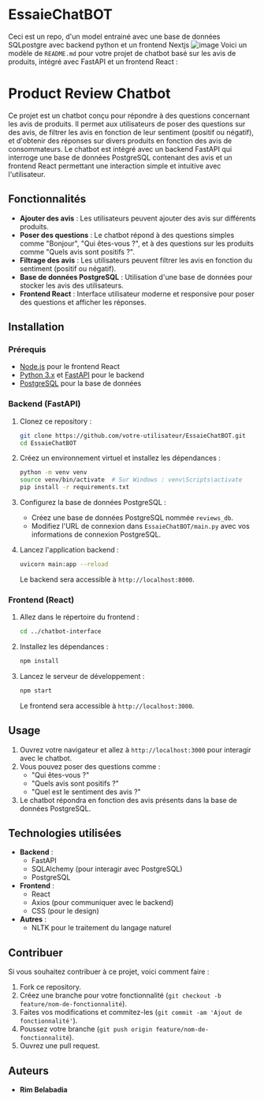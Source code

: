 # EssaieChatBOT
Ceci est un repo, d'un model entrainé avec une base de données SQLpostgre avec backend python et un frontend Nextjs
![image](https://github.com/user-attachments/assets/156d7c37-a377-40a2-9f2c-2cd5cfa196ae)
Voici un modèle de `README.md` pour votre projet de chatbot basé sur les avis de produits, intégré avec FastAPI et un frontend React :
# Product Review Chatbot

Ce projet est un chatbot conçu pour répondre à des questions concernant les avis de produits. Il permet aux utilisateurs de poser des questions sur des avis, de filtrer les avis en fonction de leur sentiment (positif ou négatif), et d'obtenir des réponses sur divers produits en fonction des avis de consommateurs. Le chatbot est intégré avec un backend FastAPI qui interroge une base de données PostgreSQL contenant des avis et un frontend React permettant une interaction simple et intuitive avec l'utilisateur.

## Fonctionnalités

- **Ajouter des avis** : Les utilisateurs peuvent ajouter des avis sur différents produits.
- **Poser des questions** : Le chatbot répond à des questions simples comme "Bonjour", "Qui êtes-vous ?", et à des questions sur les produits comme "Quels avis sont positifs ?".
- **Filtrage des avis** : Les utilisateurs peuvent filtrer les avis en fonction du sentiment (positif ou négatif).
- **Base de données PostgreSQL** : Utilisation d'une base de données pour stocker les avis des utilisateurs.
- **Frontend React** : Interface utilisateur moderne et responsive pour poser des questions et afficher les réponses.

## Installation

### Prérequis

- [Node.js](https://nodejs.org/) pour le frontend React
- [Python 3.x](https://www.python.org/) et [FastAPI](https://fastapi.tiangolo.com/) pour le backend
- [PostgreSQL](https://www.postgresql.org/) pour la base de données

### Backend (FastAPI)

1. Clonez ce repository :

   ```bash
   git clone https://github.com/votre-utilisateur/EssaieChatBOT.git
   cd EssaieChatBOT
   ```

2. Créez un environnement virtuel et installez les dépendances :

   ```bash
   python -m venv venv
   source venv/bin/activate  # Sur Windows : venv\Scripts\activate
   pip install -r requirements.txt
   ```

3. Configurez la base de données PostgreSQL :

   - Créez une base de données PostgreSQL nommée `reviews_db`.
   - Modifiez l'URL de connexion dans `EssaieChatBOT/main.py` avec vos informations de connexion PostgreSQL.

4. Lancez l'application backend :

   ```bash
   uvicorn main:app --reload
   ```

   Le backend sera accessible à `http://localhost:8000`.

### Frontend (React)

1. Allez dans le répertoire du frontend :

   ```bash
   cd ../chatbot-interface
   ```

2. Installez les dépendances :

   ```bash
   npm install
   ```

3. Lancez le serveur de développement :

   ```bash
   npm start
   ```

   Le frontend sera accessible à `http://localhost:3000`.

## Usage

1. Ouvrez votre navigateur et allez à `http://localhost:3000` pour interagir avec le chatbot.
2. Vous pouvez poser des questions comme :
   - "Qui êtes-vous ?"
   - "Quels avis sont positifs ?"
   - "Quel est le sentiment des avis ?"
3. Le chatbot répondra en fonction des avis présents dans la base de données PostgreSQL.

## Technologies utilisées

- **Backend** :
  - FastAPI
  - SQLAlchemy (pour interagir avec PostgreSQL)
  - PostgreSQL
- **Frontend** :
  - React
  - Axios (pour communiquer avec le backend)
  - CSS (pour le design)
- **Autres** :
  - NLTK pour le traitement du langage naturel

## Contribuer

Si vous souhaitez contribuer à ce projet, voici comment faire :

1. Fork ce repository.
2. Créez une branche pour votre fonctionnalité (`git checkout -b feature/nom-de-fonctionnalité`).
3. Faites vos modifications et commitez-les (`git commit -am 'Ajout de fonctionnalité'`).
4. Poussez votre branche (`git push origin feature/nom-de-fonctionnalité`).
5. Ouvrez une pull request.

## Auteurs

- **Rim Belabadia**



